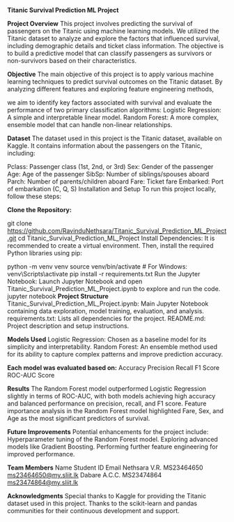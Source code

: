 **Titanic Survival Prediction ML Project**

**Project Overview**
This project involves predicting the survival of passengers on the Titanic using machine learning models. We utilized the Titanic dataset to analyze and explore the factors that influenced survival, including demographic details and ticket class information. The objective is to build a predictive model that can classify passengers as survivors or non-survivors based on their characteristics.

**Objective**
The main objective of this project is to apply various machine learning techniques to predict survival outcomes on the Titanic dataset. By analyzing different features and exploring feature engineering methods, 

we aim to identify key factors associated with survival and evaluate the performance of two primary classification algorithms:
Logistic Regression: A simple and interpretable linear model.
Random Forest: A more complex, ensemble model that can handle non-linear relationships.

**Dataset**
The dataset used in this project is the Titanic dataset, available on Kaggle. It contains information about the passengers on the Titanic, including:

Pclass: Passenger class (1st, 2nd, or 3rd)
Sex: Gender of the passenger
Age: Age of the passenger
SibSp: Number of siblings/spouses aboard
Parch: Number of parents/children aboard
Fare: Ticket fare
Embarked: Port of embarkation (C, Q, S)
Installation and Setup
To run this project locally, follow these steps:

**Clone the Repository:**

git clone https://github.com/RavinduNethsara/Titanic_Survival_Prediction_ML_Project.git
cd Titanic_Survival_Prediction_ML_Project
Install Dependencies: It is recommended to create a virtual environment. Then, install the required Python libraries using pip:

python -m venv venv
source venv/bin/activate  # For Windows: venv\Scripts\activate
pip install -r requirements.txt
Run the Jupyter Notebook: Launch Jupyter Notebook and open Titanic_Survival_Prediction_ML_Project.ipynb to explore and run the code.
jupyter notebook
**Project Structure**
Titanic_Survival_Prediction_ML_Project.ipynb: Main Jupyter Notebook containing data exploration, model training, evaluation, and analysis.
requirements.txt: Lists all dependencies for the project.
README.md: Project description and setup instructions.

**Models Used**
Logistic Regression: Chosen as a baseline model for its simplicity and interpretability.
Random Forest: An ensemble method used for its ability to capture complex patterns and improve prediction accuracy.

**Each model was evaluated based on:**
Accuracy
Precision
Recall
F1 Score
ROC-AUC Score

**Results**
The Random Forest model outperformed Logistic Regression slightly in terms of ROC-AUC, with both models achieving high accuracy and balanced performance on precision, recall, and F1 score. Feature importance analysis in the Random Forest model highlighted Fare, Sex, and Age as the most significant predictors of survival.

**Future Improvements**
Potential enhancements for the project include:
Hyperparameter tuning of the Random Forest model.
Exploring advanced models like Gradient Boosting.
Performing further feature engineering for improved performance.

**Team Members**
Name	Student ID	Email
Nethsara V.R.	MS23464650	ms23464650@my.sliit.lk
Dabare A.C.C.	MS23474864	ms23474864@my.sliit.lk


**Acknowledgments**
Special thanks to Kaggle for providing the Titanic dataset used in this project.
Thanks to the scikit-learn and pandas communities for their continuous development and support.
